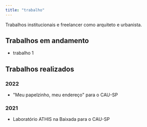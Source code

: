```yaml
---
title: "trabalho"
---
```


Trabalhos institucionais e freelancer como arquiteto e urbanista.

## Trabalhos em andamento
- trabalho 1


## Trabalhos realizados
### 2022
- "Meu papelzinho, meu endereço" para o CAU-SP

### 2021
- Laboratório ATHIS na Baixada para o CAU-SP